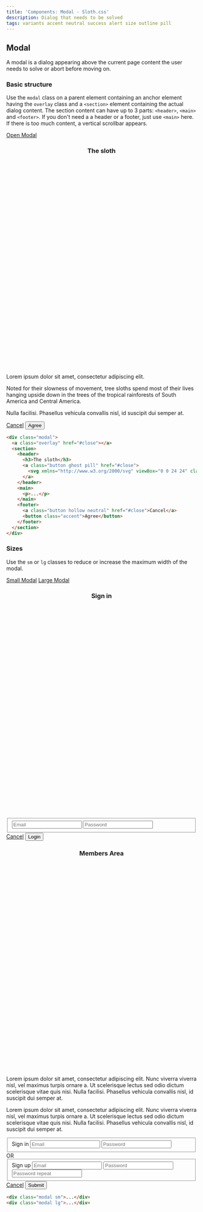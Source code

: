 ```yaml
---
title: 'Components: Modal - Sloth.css'
description: Dialog that needs to be solved
tags: variants accent neutral success alert size outline pill
---
```


## Modal

A modal is a dialog appearing above the current page content the user needs to solve or abort before moving on.

### Basic structure

Use the `modal` class on a parent element containing an anchor element having the `overlay` class and a `<section>` element containing the actual dialog content. The section content can have up to 3 parts: `<header>`, `<main>` and `<footer>`. If you don't need a a header or a footer, just use `<main>` here. If there is too much content, a vertical scrollbar appears.

<div class="demo">
  <a class="button" href="#modal-demo">Open Modal</a>

  <div class="modal" id="modal-demo">
    <a class="overlay" href="#close"></a>
    <section>
      <header>
        <h3>The sloth</h3>
        <a class="button ghost pill" href="#close">
          <svg xmlns="http://www.w3.org/2000/svg" viewBox="0 0 24 24" class="icon"><path d="M18 6l-12 12" /><path d="M6 6l12 12" /></svg>
        </a>
      </header>
      <main>
        <p>Lorem ipsum dolor sit amet, consectetur adipiscing elit.</p>
        <p>
          Noted for their slowness of movement, tree sloths spend most of their lives hanging upside
          down in the trees of the tropical rainforests of South America and Central America.
        </p>
        <p>Nulla facilisi. Phasellus vehicula convallis nisl, id suscipit dui semper at.</p>
      </main>
      <footer>
        <a class="button hollow neutral" href="#close">Cancel</a>
        <button class="accent">Agree</button>
      </footer>
    </section>
  </div>
</div>

```html
<div class="modal">
  <a class="overlay" href="#close"></a>
  <section>
    <header>
      <h3>The sloth</h3>
      <a class="button ghost pill" href="#close">
        <svg xmlns="http://www.w3.org/2000/svg" viewBox="0 0 24 24" class="icon"><path d="M18 6l-12 12" /><path d="M6 6l12 12" /></svg>
      </a>
    </header>
    <main>
      <p>...</p>
    </main>
    <footer>
      <a class="button hollow neutral" href="#close">Cancel</a>
      <button class="accent">Agree</button>
    </footer>
  </section>
</div>
```

### Sizes

Use the `sm` or `lg` classes to reduce or increase the maximum width of the modal.

<div class="demo flex gap-4">
  <a class="button" href="#modal-demo-sm">Small Modal</a>
  <a class="button" href="#modal-demo-lg">Large Modal</a>

  <div class="modal sm" id="modal-demo-sm">
    <a class="overlay" href="#close"></a>
    <section>
      <header>
        <h3>Sign in</h3>
        <a class="button ghost pill" href="#close">
          <svg xmlns="http://www.w3.org/2000/svg" viewBox="0 0 24 24" class="icon"><path d="M18 6l-12 12" /><path d="M6 6l12 12" /></svg>
        </a>
      </header>
      <fieldset>
        <input class="lg" type="email" placeholder="Email" />
        <input class="lg" type="password" placeholder="Password" />
      </fieldset>
      <footer>
        <a class="button hollow neutral" href="#close">Cancel</a>
        <button class="accent">Login</button>
      </footer>
    </section>
  </div>

  <div class="modal lg" id="modal-demo-lg">
    <a class="overlay" href="#close"></a>
    <section>
      <header>
        <h3>Members Area</h3>
        <a class="button ghost pill" href="#close">
          <svg xmlns="http://www.w3.org/2000/svg" viewBox="0 0 24 24" class="icon"><path d="M18 6l-12 12" /><path d="M6 6l12 12" /></svg>
        </a>
      </header>
      <main class="flex gap-2">
        <div>
          <p>Lorem ipsum dolor sit amet, consectetur adipiscing elit. Nunc viverra viverra nisl, vel maximus turpis ornare a. Ut scelerisque lectus sed odio dictum scelerisque vitae quis nisi. Nulla facilisi. Phasellus vehicula convallis nisl, id suscipit dui semper at.</p>
          <p>Lorem ipsum dolor sit amet, consectetur adipiscing elit. Nunc viverra viverra nisl, vel maximus turpis ornare a. Ut scelerisque lectus sed odio dictum scelerisque vitae quis nisi. Nulla facilisi. Phasellus vehicula convallis nisl, id suscipit dui semper at.</p>
        </div>
        <div class="separator vertical"></div>
        <fieldset>
          <label>Sign in</label>
          <input class="lg" type="email" placeholder="Email" />
          <input class="lg" type="password" placeholder="Password" />
        </fieldset>
        <div class="separator vertical">OR</div>
        <fieldset>
          <label>Sign up</label>
          <input class="lg" type="email" placeholder="Email" />
          <input class="lg" type="password" placeholder="Password" />
          <input class="lg" type="password" placeholder="Password repeat" />
        </fieldset>
      </main>
      <footer>
        <a class="button hollow neutral" href="#close">Cancel</a>
        <button class="accent">Submit</button>
      </footer>
    </section>
  </div>
</div>

```html
<div class="modal sm">...</div>
<div class="modal lg">...</div>
```
